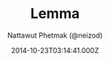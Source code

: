 ---
title: Lemma
github: https://github.com/neizod/lemma-theme
demo: https://neizod.github.io/lemma-theme
author: Nattawut Phetmak (@neizod)
ssg:
  - Jekyll
cms:
  - No Cms
date: 2014-10-23T03:14:41.000Z
github_branch: gh-pages
description: Bootstrap theme for GitHub Pages (Jekyll).
stale: true
---